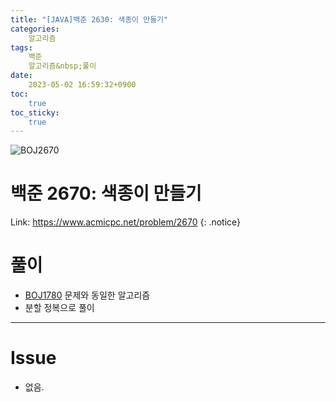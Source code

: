 ```yaml
---
title: "[JAVA]백준 2630: 색종이 만들기"
categories:
    알고리즘
tags:
    백준
    알고리즘&nbsp;풀이
date:
    2023-05-02 16:59:32+0900
toc:
    true
toc_sticky:
    true
---
```

![BOJ2670](https://user-images.githubusercontent.com/77597885/235612070-2232f002-0f49-4da5-b3c1-9036774d9734.png)

# 백준 2670: 색종이 만들기
Link: <https://www.acmicpc.net/problem/2670>
{: .notice}


# 풀이
* [BOJ1780](https://cuzzzu1318.github.io/%EC%95%8C%EA%B3%A0%EB%A6%AC%EC%A6%98/JAVA-BOJ1780/) 문제와 동일한 알고리즘
* 분할 정복으로 풀이

<script src="https://gist.github.com/cuzzzu1318/743a543ed78af1ce8a095fdb475769be.js"></script>
***

# Issue

* 없음.